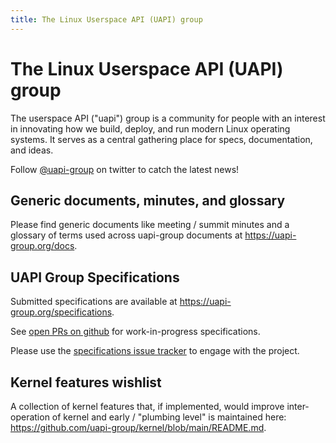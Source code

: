 ```yaml
---
title: The Linux Userspace API (UAPI) group
---
```


# The Linux Userspace API (UAPI) group

The userspace API ("uapi") group is a community for people with an interest in innovating how we build, deploy, and run modern Linux operating systems.
It serves as a central gathering place for specs, documentation, and ideas.

Follow [@uapi-group](https://twitter.com/uapi_group) on twitter to catch the latest news!

## Generic documents, minutes, and glossary

Please find generic documents like meeting / summit minutes and a glossary of terms used across uapi-group documents at https://uapi-group.org/docs.

## UAPI Group Specifications

Submitted specifications are available at https://uapi-group.org/specifications.

See [open PRs on github](https://github.com/uapi-group/specifications/pulls) for work-in-progress specifications.

Please use the [specifications issue tracker](https://github.com/uapi-group/specifications/issues) to engage with the project.

## Kernel features wishlist

A collection of kernel features that, if implemented, would improve inter-operation of kernel and early / "plumbing level" is maintained here: https://github.com/uapi-group/kernel/blob/main/README.md.

